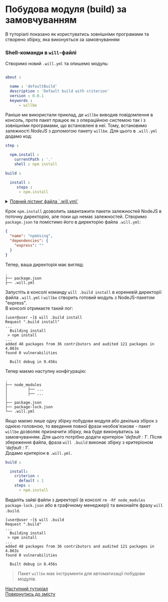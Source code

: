 # Побудова модуля (build) за замовчуванням

В туторіалі показано як користуватись зовнішніми програмами та створено збірку, яка виконується за замовчуванням

### <a name="will-module-creation"></a> Shell-команди в `will`-файлі   
Створимо новий `.will.yml` та опишемо модуль:
```yaml

about :

  name : 'defaultBuild'
  description : 'Default build with criterion'
  version : 0.0.1
  keywords :
      - willbe

```

<a name="shell-resource"></a>  

Раніше ми використали приклад, де `willbe` виводив повідомлення в консоль, проте пакет працює як з операційною системою так і з зовнішніми програмами, що встановлені в неї. Тому, встановимо залежності _NodeJS_ з допомогою пакету `willbe`. Для цього в `.will.yml` додамо код:

```yaml
step :

  npm.install :
    currentPath : '.'
    shell : npm install

build :

  install :
     steps :
      - npm.install

```

<a name="full-file"></a>

<details>
  <summary><u>Повний лістинг файла `.will.yml`</u></summary>

```yaml

about :

  name : 'defaultBuild'
  description : 'Default build with criterion'
  version : 0.0.1
  keywords :
      - willbe

step :

  npm.install :
    currentPath : '.'
    shell : npm install

build :

  install:
    steps :
      - npm.install

```

</details>

Крок `npm.install` дозволить завантажити пакети залежностей NodeJS в поточну директорію, але поки що немає залежностей. Створимо `package.json` та помістимо його в директорію файла `.will.yml`:

``` json
{
  "name": "npmUsing",
  "dependencies": {
    "express": ""
  }
}

```

Тепер, ваша директорія має вигляд:

```
.
├── package.json
├── .will.yml

```

Запустіть в консолі команду `will .build install` в кореневій директорії файла `.will.yml` і `willbe` створить готовий модуль з NodeJS-пакетом "express".  
В консолі отримаєте такий лог:

```
[user@user ~]$ will .build install
Request ".build install"
...
  Building install
 > npm install
...
added 48 packages from 36 contributors and audited 121 packages in 4.863s
found 0 vulnerabilities

  Built debug in 9.456s

```

Тепер маємо наступну конфігурацію:

```
.
├── node_modules
│         ├── ...
│         ├── ...
│ 
├── package.json
├── package-lock.json
└── .will.yml

```

<a name="default-criterion"></a>

Якщо маємо лише одну збірку побудови модуля або декілька збірок з однією головною, то введення повної фрази необов'язкове - пакет `willbe` дозволяє призначити збірку, яка буде виконуватись за замовчуванням. Для цього потрібно додати критеріон _'default : 1'_. Після збереження файла, фраза `will .build` виконає збірку з критеріоном _'default : 1'_.  
Додамо критеріон в `.will.yml`.

```yaml
build :

  install:
    criterion :
      default : 1
    steps :
      - npm.install

```

Видаліть зайві файли з директорії (в консолі `rm -Rf node_modules package-lock.json` або в графічному менеджері) та виконайте фразу `will .build`.

```
[user@user ~]$ will .build
Request ".build"
...
  Building install
 > npm install
...
added 48 packages from 36 contributors and audited 121 packages in 4.863s
found 0 vulnerabilities

  Built debug in 8.456s

```

> Пакет `willbe` має інструменти для автоматизації побудови модулів.

[Наступний туторіал](ExportedWillFile.ukr.md)  
[Повернутись до змісту](Topics.ukr.md)